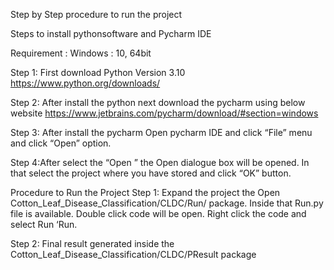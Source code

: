 Step by Step procedure to run the project

Steps to install pythonsoftware and Pycharm IDE

Requirement :
Windows : 10, 64bit

Step 1: First download Python Version 3.10
https://www.python.org/downloads/
 
Step 2: After install the python next download the pycharm using below website
https://www.jetbrains.com/pycharm/download/#section=windows
 
Step 3: After install the pycharm Open pycharm IDE and click “File” menu and click “Open”  option.
 
Step 4:After select the “Open ” the Open  dialogue box will be opened. In that select the project where you have stored and click “OK” button.
 
Procedure to Run the Project
Step 1: Expand the project the Open Cotton_Leaf_Disease_Classification/CLDC/Run/  package. Inside that Run.py file is available. Double click code will be open. Right click the code and select Run ‘Run.

Step 2: Final result generated inside the Cotton_Leaf_Disease_Classification/CLDC/PResult package
